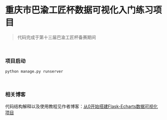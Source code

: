 # 重庆市巴渝工匠杯数据可视化入门练习项目

> 代码完成于第十三届巴渝工匠杯备赛期间

<br>

### 项目启动
```
python manage.py runserver
```

<br>

### 相关博客 

代码结构解释以及使用教程见作者博客：[从0开始搭建Flask-Echarts数据可视化项目](https://www.cnblogs.com/ybqdren/p/15476213.html)



